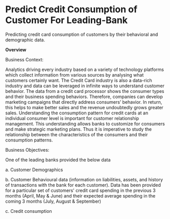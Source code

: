 # Predict Credit Consumption of Customer For Leading-Bank
Predicting credit card consumption of customers by their behavioral and demographic data. 

**Overview**

Business Context:

Analytics driving every industry based on a variety of technology platforms which collect information
from various sources by analysing what customers certainly want. The Credit Card industry is also
a data-rich industry and data can be leveraged in infinite ways to understand customer behavior.
The data from a credit card processor shows the consumer types and their business spending
behaviors. Therefore, companies can develop marketing campaigns that directly address
consumers’ behavior. In return, this helps to make better sales and the revenue undoubtedly grows
greater sales.
Understanding the consumption pattern for credit cards at an individual consumer level is important
for customer relationship management. This understanding allows banks to customize for
consumers and make strategic marketing plans. Thus it is imperative to study the relationship
between the characteristics of the consumers and their consumption patterns.

Business Objectives:

One of the leading banks provided the below data

a. Customer Demographics

b. Customer Behavioural data (information on liabilities, assets, and history of transactions with
the bank for each customer). Data has been provided for a particular set of customers' credit
card spending in the previous 3 months (April, May & June) and their expected average spending
in the coming 3 months (July, August & September)

c. Credit consumption

